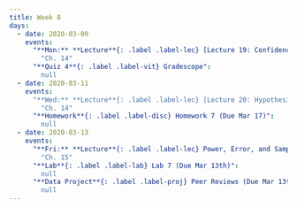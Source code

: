 ```yaml
---
title: Week 8
days:
  - date: 2020-03-09
    events:
      "**Mon:** **Lecture**{: .label .label-lec} [Lecture 19: Confidence Intervals](https://ph142-ucb.github.io/sp20/src/lec/l19-confidence.pdf) [(webcast)](https://www.youtube.com/watch?v=Uv45t9LRX_s)":
        "Ch. 14"
      "**Quiz 4**{: .label .label-vit} Gradescope":
        null
  - date: 2020-03-11
    events:
      "**Wed:** **Lecture**{: .label .label-lec} [Lecture 20: Hypothesis testing](https://ph142-ucb.github.io/sp20/src/lec/l20-hypothesis.pdf)" [(webcast)](https://www.youtube.com/watch?v=IbJY21wdrl0):
        "Ch. 14"
      "**Homework**{: .label .label-disc} Homework 7 (Due Mar 17)":
        null
  - date: 2020-03-13
    events:
      "**Fri:** **Lecture**{: .label .label-lec} Power, Error, and Sample Size":
        "Ch. 15"
      "**Lab**{: .label .label-lab} Lab 7 (Due Mar 13th)":
        null
      "**Data Project**{: .label .label-proj} Peer Reviews (Due Mar 13th) [(reports)](https://drive.google.com/open?id=13I4HePm9N6yQmXor7CH1QfrIF0UCwO-2) [(form)](https://docs.google.com/forms/d/e/1FAIpQLSd_WX9uuR6lwNT6AtvXr62i-7do1zT8ccCzbweXNuDwUnHCqw/viewform)":
        null
---
```

